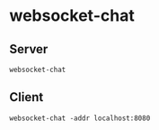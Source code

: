 # websocket-chat

## Server
```
websocket-chat
```

## Client
```
websocket-chat -addr localhost:8080
```
